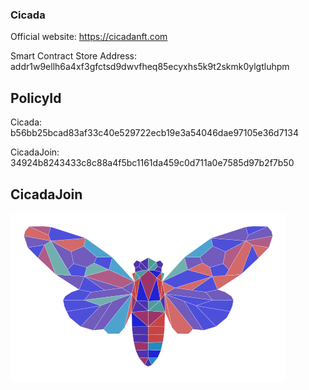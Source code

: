 ### Cicada

Official website: https://cicadanft.com

Smart Contract Store Address: addr1w9ellh6a4xf3gfctsd9dwvfheq85ecyxhs5k9t2skmk0ylgtluhpm

## PolicyId

Cicada: b56bb25bcad83af33c40e529722ecb19e3a54046dae97105e36d7134

CicadaJoin: 34924b8243433c8c88a4f5bc1161da459c0d711a0e7585d97b2f7b50

## CicadaJoin
<img src="https://github.com/CicadaNFT/Svg/blob/main/CicadaJoin.svg">
